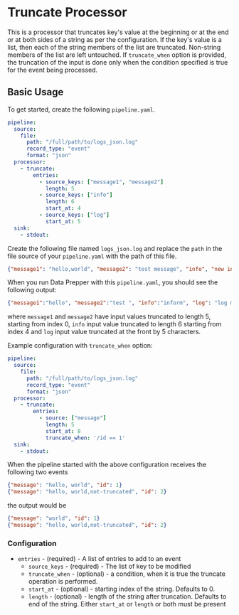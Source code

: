 # Truncate Processor

This is a processor that truncates key's value at the beginning or at the end or at both sides of a string as per the configuration. If the key's value is a list, then each of the string members of the list are truncated. Non-string members of the list are left untouched. If `truncate_when` option is provided, the truncation of the input is done only when the condition specified is true for the event being processed.

## Basic Usage
To get started, create the following `pipeline.yaml`.
```yaml
pipeline:
  source:
    file:
      path: "/full/path/to/logs_json.log"
      record_type: "event"
      format: "json"
  processor:
    - truncate:
        entries:
          - source_keys: ["message1", "message2"]
            length: 5
          - source_keys: ["info"]
            length: 6
            start_at: 4
          - source_keys: ["log"]
            start_at: 5
  sink:
    - stdout:
```

Create the following file named `logs_json.log` and replace the `path` in the file source of your `pipeline.yaml` with the path of this file.

```json
{"message1": "hello,world", "message2": "test message", "info", "new information", "log": "test log message"}
```
When you run Data Prepper with this `pipeline.yaml`, you should see the following output:

```json
{"message1":"hello", "message2":"test ", "info":"inform", "log": "log message"}
```
where `message1` and `message2` have input values truncated to length 5, starting from index 0, `info` input value truncated to length 6 starting from index 4 and `log` input value truncated at the front by 5 characters.

Example configuration with `truncate_when` option:
```yaml
pipeline:
  source:
    file:
      path: "/full/path/to/logs_json.log"
      record_type: "event"
      format: "json"
  processor:
    - truncate:
        entries:
          - source: ["message"]
            length: 5
            start_at: 8
            truncate_when: '/id == 1'
  sink:
    - stdout:
```

When the pipeline started with the above configuration receives the following two events
```json
{"message": "hello, world", "id": 1}
{"message": "hello, world,not-truncated", "id": 2}
```
the output would be
```json
{"message": "world", "id": 1}
{"message": "hello, world,not-truncated", "id": 2}
```

### Configuration
* `entries` - (required) - A list of entries to add to an event
    * `source_keys` - (required) - The list of key to be modified
    * `truncate_when` - (optional) - a condition, when it is true the truncate operation is performed.
    * `start_at` - (optional) - starting index of the string. Defaults to 0.
    * `length` - (optional) - length of the string after truncation. Defaults to end of the string.
Either `start_at` or `length` or both must be present
